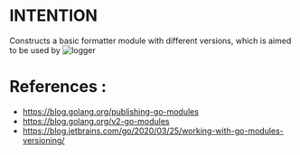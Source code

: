 # INTENTION
Constructs a basic formatter module with different versions, which is aimed to be used by ![logger](https://github.com/celikelozdinc/logger)

# References :
+ https://blog.golang.org/publishing-go-modules
+ https://blog.golang.org/v2-go-modules
+ https://blog.jetbrains.com/go/2020/03/25/working-with-go-modules-versioning/
